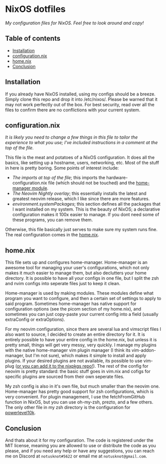 # NixOS dotfiles

*My configuration files for NixOS. Feel free to look around and copy!* 

## Table of contents

- [Installation](#installation)
- [configuration.nix](#configuration.nix)
- [home.nix](#home.nix)
- [Conclusion](#conclusion)

## Installation

If you already have NixOS installed, using my configs should be a breeze. Simply clone this repo and drop it into /etc/nixos/. Please be warned that it may not work perfectly out of the box. For best security, read over all the files to confirm there are no conflictions with your current system. 

## configuration.nix
*It is likely you need to change a few things in this file to tailor the experience to what you use; I've included instructions in a comment at the top of the file.*

This file is the meat and potatoes of a NixOS configuration. It does all the basics, like setting up a hostname, users, networking, etc. Most of the stuff in here is pretty boring. Some points of interest include: 
- *The imports at top of the file*; this imports the hardware-configuration.nix file (which should not be touched) and the [home-manager module](https://nixos.wiki/wiki/Home_Manager).
- *The Neovim Nightly overlay*; this essentially installs the latest and greatest neovim release, which I like since there are more features. 
- *environment.systemPackages*; this section defines all the packages that I want installed on my system. This is the beauty of NixOS; a declarative configuration makes it 100x easier to manage. If you dont need some of these programs, you can remove them. 

Otherwise, this file basically just serves to make sure my system runs fine. The real configuration comes in the [home.nix](#home.nix).
## home.nix

This file sets up and configures home-manager. Home-manager is an awesome tool for managing your user's configurations, which not only makes it much easier to manage them, but also declutters your home directory. It is possible to have all your configs in one file, but I split the zsh and nvim configs into seperate files just to keep it clean.

Home-manager is used by making modules. These modules define what program you want to configure, and then a certain set of settings to apply to said program. Sometimes home-manager has native support for configuration options (see the picom section of my home.nix), and sometimes you can just copy-paste your current config into a field (usually extraConfig or extraOptions). 

For my neovim configuration, since there are several lua and vimscript files I also want to source, I decided to create an entire directory for it. It is entirely possible to have your entire config in the home.nix, but unless it is pretty small, things will get very messy, very quickly. I manage my plugins with the native home-manager vim plugin manager (I think its vim-addon-manager, but I'm not sure), which makes it simple to install and apply plugins. If your desired plugins are not available, its possible to use vim-plug ([or you can add it to the nixpkgs repo!](https://github.com/NixOS/nixpkgs/blob/master/doc/languages-frameworks/vim.section.md)). The rest of the config for neovim is pretty standard: the basic stuff goes in vim.nix and cofigs for specific plugins are sourced from their own seperate files.

My zsh config is also in it's own file, but much smaller than the neovim one. Home-manager has pretty good support for zsh configurations, which is very convenient. For plugin management, I use the fetchFromGitHub function in NixOS, but you can use oh-my-zsh, prezto, and a few others. The only other file in my zsh directory is the configuration for [powerlevel10k](https://github.com/romkatv/powerlevel10k).

## Conclusion
And thats about it for my configuration. The code is registered under the MIT license, meaning you are allowed to use or distribute the code as you please, and if you need any help or have any suggestions, you can reach me on Discord at `notusknot#5622` or email me at `notusknot@gmail.com`.
